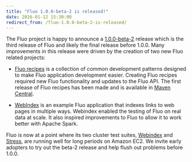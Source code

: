 ```yaml
---
title: "Fluo 1.0.0-beta-2 is released!"
date: 2016-01-12 15:30:00
redirect_from: /fluo-1.0.0-beta-2-is-released/
---
```


The Fluo project is happy to announce a [1.0.0-beta-2] release which is the
third release of Fluo and likely the final release before 1.0.0.  Many
improvements in this release were driven by the creation of two new Fluo related
projects:

* [Fluo recipes][fluo-recipes] is a collection of common development patterns
designed to make Fluo application development easier.  Creating Fluo recipes
required new Fluo functionality and updates to the Fluo API.  The first release
of Fluo recipes has been made and is available in [Maven Central][central].

* [WebIndex][webindex] is an example Fluo application that indexes links to web
pages in multiple ways.  Webindex enabled the testing of Fluo on real data at
scale.  It also inspired improvements to Fluo to allow it to work better with
Apache Spark.

Fluo is now at a point where its two cluster test suites, [Webindex][webindex]
and [Stress][fluo-stress], are running well for long periods on Amazon EC2.  We
invite early adopters to try out the beta-2 release and help flush out problems
before 1.0.0.

[1.0.0-beta-2]: /release-summaries/1.0.0-beta-2/
[Fluo]: https://github.com/fluo-io/fluo
[notes]: /release-notes/1.0.0-beta-2/
[webindex]: https://github.com/fluo-io/webindex
[fluo-recipes]: https://github.com/fluo-io/fluo-recipes
[fluo-stress]: https://github.com/fluo-io/fluo-stress
[central]: http://search.maven.org/#search|ga|1|fluo-recipes
